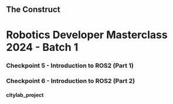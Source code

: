 ## The Construct
# Robotics Developer Masterclass 2024 - Batch 1

### Checkpoint 5 - Introduction to ROS2 (Part 1)
### Checkpoint 6 - Introduction to ROS2 (Part 2)
#### citylab_project

